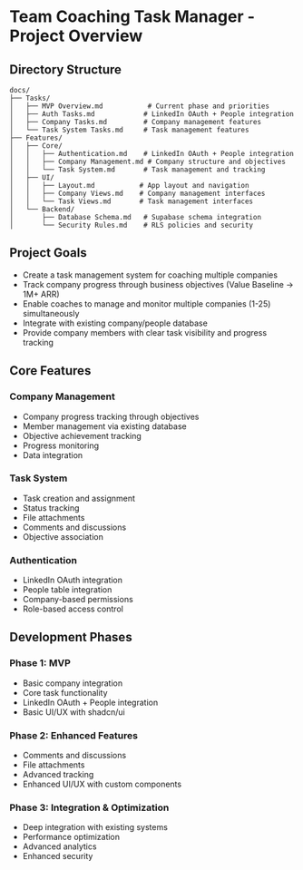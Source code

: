 # Team Coaching Task Manager - Project Overview

## Directory Structure
```
docs/
├── Tasks/
│   ├── MVP Overview.md           # Current phase and priorities
│   ├── Auth Tasks.md            # LinkedIn OAuth + People integration
│   ├── Company Tasks.md         # Company management features
│   └── Task System Tasks.md     # Task management features
├── Features/
│   ├── Core/
│   │   ├── Authentication.md    # LinkedIn OAuth + People integration
│   │   ├── Company Management.md # Company structure and objectives
│   │   └── Task System.md       # Task management and tracking
│   ├── UI/
│   │   ├── Layout.md           # App layout and navigation
│   │   ├── Company Views.md    # Company management interfaces
│   │   └── Task Views.md       # Task management interfaces
│   └── Backend/
│       ├── Database Schema.md   # Supabase schema integration
│       └── Security Rules.md    # RLS policies and security
```

## Project Goals
- Create a task management system for coaching multiple companies
- Track company progress through business objectives (Value Baseline → 1M+ ARR)
- Enable coaches to manage and monitor multiple companies (1-25) simultaneously
- Integrate with existing company/people database
- Provide company members with clear task visibility and progress tracking

## Core Features

### Company Management
- Company progress tracking through objectives
- Member management via existing database
- Objective achievement tracking
- Progress monitoring
- Data integration

### Task System
- Task creation and assignment
- Status tracking
- File attachments
- Comments and discussions
- Objective association

### Authentication
- LinkedIn OAuth integration
- People table integration
- Company-based permissions
- Role-based access control

## Development Phases

### Phase 1: MVP
- Basic company integration
- Core task functionality
- LinkedIn OAuth + People integration
- Basic UI/UX with shadcn/ui

### Phase 2: Enhanced Features
- Comments and discussions
- File attachments
- Advanced tracking
- Enhanced UI/UX with custom components

### Phase 3: Integration & Optimization
- Deep integration with existing systems
- Performance optimization
- Advanced analytics
- Enhanced security 